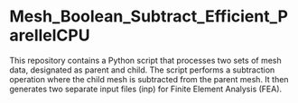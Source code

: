 # Mesh_Boolean_Subtract_Efficient_ParellelCPU
This repository contains a Python script that processes two sets of mesh data, designated as parent and child. The script performs a subtraction operation where the child mesh is subtracted from the parent mesh. It then generates two separate input files (inp) for Finite Element Analysis (FEA).
